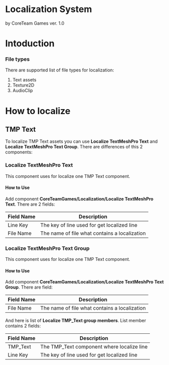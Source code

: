 # Localization System
by CoreTeam Games ver. 1.0

# Intoduction

### File types
There are supported list of file types for localization:
1. Text assets
2. Texture2D
3. AudioClip

# How to localize

## TMP Text
To localize TMP Text assets you can use **Localize TextMeshPro Text** and **Localize TextMeshPro Text Group**. There are differences of this 2 components:

### Localize TextMeshPro Text
This component uses for localize one TMP Text component.
#### How to Use

Add component **CoreTeamGames/Localization/Localize TextMeshPro Text**. There are 2 fields:

|Field Name |Description                                  |
|-----------|---------------------------------------------|
|Line Key   |The key of line used for get localized line  |
|File Name  |The name of file what contains a localization|

### Localize TextMeshPro Text Group
This component uses for localize one TMP Text component.

#### How to Use
Add component **CoreTeamGames/Localization/Localize TextMeshPro Text Group**. There are field:

|Field Name |Description                                  |
|-----------|---------------------------------------------|
|File Name  |The name of file what contains a localization|

And here is list of **Localize TMP_Text group members**. List member contains 2 fields:

|Field Name |Description                                  |
|-----------|---------------------------------------------|
|TMP_Text   |The TMP_Text component where localize line   |
|Line Key   |The key of line used for get localized line  |


